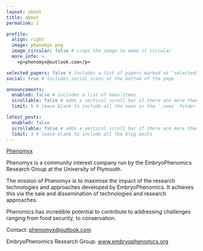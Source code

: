 ```yaml
---
layout: about
title: about
permalink: /

profile:
  align: right
  image: phenomyx.png
  image_circular: false # crops the image to make it circular
  more_info: >
    <p>phenomyx@outlook.com</p>

selected_papers: false # includes a list of papers marked as "selected={true}"
social: true # includes social icons at the bottom of the page

announcements:
  enabled: false # includes a list of news items
  scrollable: false # adds a vertical scroll bar if there are more than 3 news items
  limit: 5 # leave blank to include all the news in the `_news` folder

latest_posts:
  enabled: false
  scrollable: false # adds a vertical scroll bar if there are more than 3 new posts items
  limit: 3 # leave blank to include all the blog posts
---
```


[Phenomyx](/assets/imgs/phenomyx.png)

Phenomyx is a community interest company run by the EmbryoPhenomics Research Group at the University of Plymouth. 

The mission of Phenomyx is to maximise the impact of the research technologies and approaches developed by EmbryoPhenomics. It achieves this via the sale and dissemination of technologies and research approaches.

Phenomics has incredible potential to contribute to addressing challenges ranging from food security, to conservation.

Contact: phenomyx@outlook.com

EmbryoPhenomics Research Group: www.embryophenomics.org

